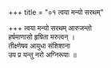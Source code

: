 +++
title = "०१ त्वया मन्यो सरथम्"

+++
त्वया मन्यो सरथम् आरुजन्तो  
हर्षमाणासो हृषिता मरुत्वन् ।  
तीक्ष्णेषव आयुधा संशिशाना  
उप प्र यन्तु नरो अग्निरूपाः ॥